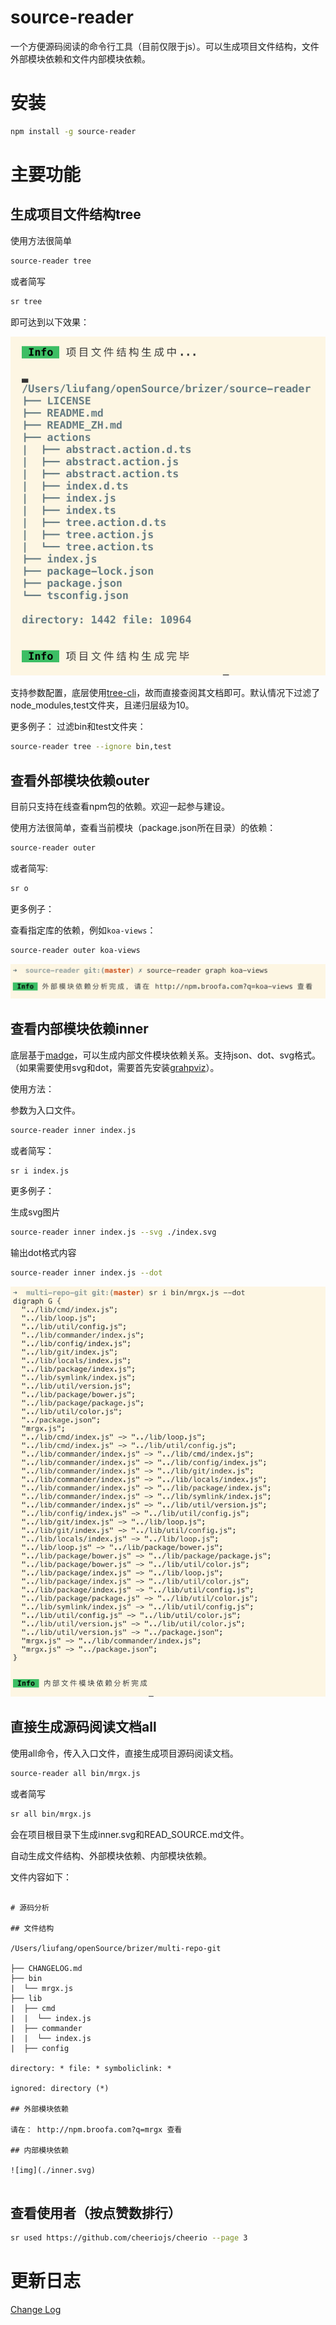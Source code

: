 # source-reader

一个方便源码阅读的命令行工具（目前仅限于js）。可以生成项目文件结构，文件外部模块依赖和文件内部模块依赖。

# 安装

``` bash
npm install -g source-reader
```

# 主要功能

## 生成项目文件结构tree

使用方法很简单

``` bash
source-reader tree
```

或者简写

``` bash
sr tree
```

即可达到以下效果：

<img src="https://raw.githubusercontent.com/brizer/graph-bed/master/img/20191016153134.png"/>

支持参数配置，底层使用[tree-cli](https://github.com/MrRaindrop/tree-cli)，故而直接查阅其文档即可。默认情况下过滤了node_modules,test文件夹，且递归层级为10。

更多例子：
过滤bin和test文件夹：

``` bash
source-reader tree --ignore bin,test
```

## 查看外部模块依赖outer

目前只支持在线查看npm包的依赖。欢迎一起参与建设。

使用方法很简单，查看当前模块（package.json所在目录）的依赖：

``` bash
source-reader outer
```

或者简写:

``` bash
sr o
```

更多例子：

查看指定库的依赖，例如`koa-views`：

``` bash
source-reader outer koa-views
```

<img src="https://raw.githubusercontent.com/brizer/graph-bed/master/img/20191022144310.png"/>


## 查看内部模块依赖inner

底层基于[madge](https://github.com/pahen/madge)，可以生成内部文件模块依赖关系。支持json、dot、svg格式。（如果需要使用svg和dot，需要首先安装[grahpviz](http://www.graphviz.org/)）。


使用方法：

参数为入口文件。

``` bash
source-reader inner index.js
```

或者简写：

``` bash
sr i index.js
```

更多例子：

生成svg图片

``` bash
source-reader inner index.js --svg ./index.svg
```

输出dot格式内容

``` bash
source-reader inner index.js --dot
```

<img src="https://raw.githubusercontent.com/brizer/graph-bed/master/img/20191022162516.png"/>

## 直接生成源码阅读文档all

使用all命令，传入入口文件，直接生成项目源码阅读文档。

``` bash
source-reader all bin/mrgx.js
```

或者简写

``` bash
sr all bin/mrgx.js
```

会在项目根目录下生成inner.svg和READ_SOURCE.md文件。

自动生成文件结构、外部模块依赖、内部模块依赖。

文件内容如下：

```

# 源码分析

## 文件结构

/Users/liufang/openSource/brizer/multi-repo-git

├── CHANGELOG.md
├── bin
|  └── mrgx.js
├── lib
|  ├── cmd
|  |  └── index.js
|  ├── commander
|  |  └── index.js
|  ├── config

directory: * file: * symboliclink: *

ignored: directory (*)

## 外部模块依赖

请在： http://npm.broofa.com?q=mrgx 查看

## 内部模块依赖

![img](./inner.svg)
  
```

## 查看使用者（按点赞数排行）

``` sh
sr used https://github.com/cheeriojs/cheerio --page 3
```


# 更新日志

[Change Log](./CHANGELOG.md)
